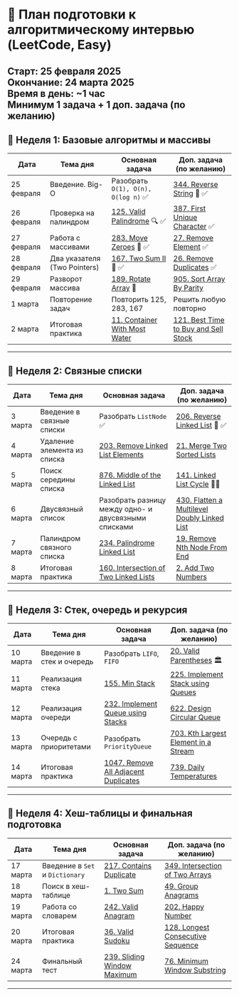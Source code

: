 # 📅 План подготовки к алгоритмическому интервью (LeetCode, Easy)
**Старт:** 25 февраля 2025  
**Окончание:** 24 марта 2025  
**Время в день:** ~1 час  
**Минимум 1 задача + 1 доп. задача (по желанию)**  
---
## **📌 Неделя 1: Базовые алгоритмы и массивы**
| Дата       | Тема дня                       | Основная задача | Доп. задача (по желанию) |
|------------|--------------------------------|-----------------|---------------------------|
| 25 февраля | Введение. Big-O                | Разобрать `O(1), O(n), O(log n)` ✅| [344. Reverse String](https://leetcode.com/problems/reverse-string/) 🔄 ✅|
| 26 февраля | Проверка на палиндром          | [125. Valid Palindrome](https://leetcode.com/problems/valid-palindrome/) 🔍 ✅| [387. First Unique Character](https://leetcode.com/problems/first-unique-character-in-a-string/) ✅|
| 27 февраля | Работа с массивами             | [283. Move Zeroes](https://leetcode.com/problems/move-zeroes/) 🚀 ✅| [27. Remove Element](https://leetcode.com/problems/remove-element/) ✅|
| 28 февраля | Два указателя (Two Pointers)   | [167. Two Sum II](https://leetcode.com/problems/two-sum-ii-input-array-is-sorted/) 🎯 ✅| [26. Remove Duplicates](https://leetcode.com/problems/remove-duplicates-from-sorted-array/) ✅|
| 29 февраля | Разворот массива               | [189. Rotate Array](https://leetcode.com/problems/rotate-array/) 🔄 | [905. Sort Array By Parity](https://leetcode.com/problems/sort-array-by-parity/) |
| 1 марта    | Повторение задач               | Повторить 125, 283, 167 | Решить любую повторно |
| 2 марта    | Итоговая практика              | [11. Container With Most Water](https://leetcode.com/problems/container-with-most-water/) | [121. Best Time to Buy and Sell Stock](https://leetcode.com/problems/best-time-to-buy-and-sell-stock/) |
---
## **📌 Неделя 2: Связные списки**
| Дата      | Тема дня                        | Основная задача | Доп. задача (по желанию) |
|-----------|---------------------------------|-----------------|---------------------------|
| 3 марта   | Введение в связные списки       | Разобрать `ListNode` ✅| [206. Reverse Linked List](https://leetcode.com/problems/reverse-linked-list/) 🔄 ✅|
| 4 марта   | Удаление элемента из списка     | [203. Remove Linked List Elements](https://leetcode.com/problems/remove-linked-list-elements/) | [21. Merge Two Sorted Lists](https://leetcode.com/problems/merge-two-sorted-lists/) |
| 5 марта   | Поиск середины списка           | [876. Middle of the Linked List](https://leetcode.com/problems/middle-of-the-linked-list/) | [141. Linked List Cycle](https://leetcode.com/problems/linked-list-cycle/) 🏃‍♂️ |
| 6 марта   | Двусвязный список               | Разобрать разницу между одно- и двусвязными списками | [430. Flatten a Multilevel Doubly Linked List](https://leetcode.com/problems/flatten-a-multilevel-doubly-linked-list/) |
| 7 марта   | Палиндром связного списка       | [234. Palindrome Linked List](https://leetcode.com/problems/palindrome-linked-list/) | [19. Remove Nth Node From End](https://leetcode.com/problems/remove-nth-node-from-end-of-list/) |
| 8 марта   | Итоговая практика               | [160. Intersection of Two Linked Lists](https://leetcode.com/problems/intersection-of-two-linked-lists/) | [2. Add Two Numbers](https://leetcode.com/problems/add-two-numbers/) |
---
## **📌 Неделя 3: Стек, очередь и рекурсия**
| Дата      | Тема дня                        | Основная задача | Доп. задача (по желанию) |
|-----------|---------------------------------|-----------------|---------------------------|
| 10 марта  | Введение в стек и очередь       | Разобрать `LIFO`, `FIFO` | [20. Valid Parentheses](https://leetcode.com/problems/valid-parentheses/) 🏛 |
| 11 марта  | Реализация стека                | [155. Min Stack](https://leetcode.com/problems/min-stack/) | [225. Implement Stack using Queues](https://leetcode.com/problems/implement-stack-using-queues/) |
| 12 марта  | Реализация очереди              | [232. Implement Queue using Stacks](https://leetcode.com/problems/implement-queue-using-stacks/) | [622. Design Circular Queue](https://leetcode.com/problems/design-circular-queue/) |
| 13 марта  | Очередь с приоритетами          | Разобрать `PriorityQueue` | [703. Kth Largest Element in a Stream](https://leetcode.com/problems/kth-largest-element-in-a-stream/) |
| 14 марта  | Итоговая практика               | [1047. Remove All Adjacent Duplicates](https://leetcode.com/problems/remove-all-adjacent-duplicates-in-string/) | [739. Daily Temperatures](https://leetcode.com/problems/daily-temperatures/) |
---
## **📌 Неделя 4: Хеш-таблицы и финальная подготовка**
| Дата      | Тема дня                        | Основная задача | Доп. задача (по желанию) |
|-----------|---------------------------------|-----------------|---------------------------|
| 17 марта  | Введение в `Set` и `Dictionary` | [217. Contains Duplicate](https://leetcode.com/problems/contains-duplicate/) | [349. Intersection of Two Arrays](https://leetcode.com/problems/intersection-of-two-arrays/) |
| 18 марта  | Поиск в хеш-таблице             | [1. Two Sum](https://leetcode.com/problems/two-sum/) | [49. Group Anagrams](https://leetcode.com/problems/group-anagrams/) |
| 19 марта  | Работа со словарем              | [242. Valid Anagram](https://leetcode.com/problems/valid-anagram/) | [202. Happy Number](https://leetcode.com/problems/happy-number/) |
| 20 марта  | Итоговая практика               | [36. Valid Sudoku](https://leetcode.com/problems/valid-sudoku/) | [128. Longest Consecutive Sequence](https://leetcode.com/problems/longest-consecutive-sequence/) |
| 24 марта  | Финальный тест                  | [239. Sliding Window Maximum](https://leetcode.com/problems/sliding-window-maximum/) | [76. Minimum Window Substring](https://leetcode.com/problems/minimum-window-substring/) |
---
